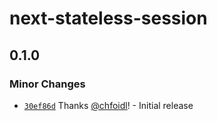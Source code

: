 # next-stateless-session

## 0.1.0

### Minor Changes

- [`30ef86d`](https://github.com/wunderwerkio/next-stateless-session/commit/30ef86db5fbf583cb958bef7c670bcc8e264d955) Thanks [@chfoidl](https://github.com/chfoidl)! - Initial release
